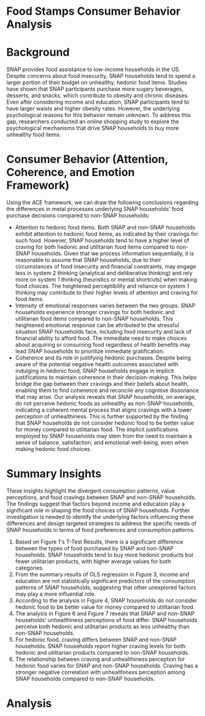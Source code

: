 # Food Stamps Consumer Behavior Analysis

# Background
SNAP provides food assistance to low-income households in the US. Despite concerns about food insecurity, SNAP households tend to spend a larger portion of their budget on unhealthy, hedonic food items. Studies have shown that SNAP participants purchase more sugary beverages, desserts, and snacks, which contribute to obesity and chronic diseases. Even after considering income and education, SNAP participants tend to have larger waists and higher obesity rates. However, the underlying psychological reasons for this behavior remain unknown. To address this gap, researchers conducted an online shopping study to explore the psychological mechanisms that drive SNAP households to buy more unhealthy food items.

# Consumer Behavior (Attention, Coherence, and Emotion Framework)
Using the ACE framework, we can draw the following conclusions regarding the differences in metal processes underlying SNAP households’ food purchase decisions compared to non-SNAP households:
* Attention to hedonic food items. Both SNAP and non-SNAP households exhibit attention to hedonic food items, as indicated by their cravings for such food. However, SNAP households tend to have a higher level of craving for both hedonic and utilitarian food items compared to non-SNAP households. Given that we process information sequentially, it is reasonable to assume that SNAP households, due to their circumstances of food insecurity and financial constraints, may engage less in system 2 thinking (analytical and deliberative thinking) and rely more on system 1 thinking (heuristics or mental shortcuts) when making food choices. The heightened perceptibility and reliance on system 1 thinking may contribute to their higher levels of attention and craving for food items.
* Intensity of emotional responses varies between the two groups. SNAP households experience stronger cravings for both hedonic and utilitarian food items compared to non-SNAP households. This heightened emotional response can be attributed to the stressful situation SNAP households face, including food insecurity and lack of financial ability to afford food. The immediate need to make choices about acquiring or consuming food regardless of health benefits may lead SNAP households to prioritize immediate gratification.
* Coherence and its role in justifying hedonic purchases. Despite being aware of the potential negative health outcomes associated with indulging in hedonic food, SNAP households engage in implicit justifications to maintain coherence in their decision-making. This helps bridge the gap between their cravings and their beliefs about health, enabling them to find coherence and reconcile any cognitive dissonance that may arise. Our analysis reveals that SNAP households, on average, do not perceive hedonic foods as unhealthy as non-SNAP households, indicating a coherent mental process that aligns cravings with a lower perception of unhealthiness. This is further supported by the finding that SNAP households do not consider hedonic food to be better value for money compared to utilitarian food. The implicit justifications employed by SNAP households may stem from the need to maintain a sense of balance, satisfaction, and emotional well-being, even when making hedonic food choices.

# Summary Insights
These insights highlight the divergent consumption patterns, value perceptions, and food cravings between SNAP and non-SNAP households. The findings suggest that factors beyond income and education play a significant role in shaping the food choices of SNAP households. Further investigation is needed to identify the underlying factors influencing these differences and design targeted strategies to address the specific needs of SNAP households in terms of food preferences and consumption patterns.
1. Based on Figure 1's T-Test Results, there is a significant difference between the types of food purchased by SNAP and non-SNAP households. SNAP households tend to buy more hedonic products but fewer utilitarian products, with higher average values for both categories.
2. From the summary results of OLS regression in Figure 3, income and education are not statistically significant predictors of the consumption patterns of SNAP households, suggesting that other unexplored factors may play a more influential role.
3. According to the analysis in Figure 4, SNAP households do not consider hedonic food to be better value for money compared to utilitarian food.
4. The analysis in Figure 6 and Figure 7 reveals that SNAP and non-SNAP households' unhealthiness perceptions of food differ. SNAP households perceive both hedonic and utilitarian products as less unhealthy than non-SNAP households.
5. For hedonic food, craving differs between SNAP and non-SNAP households. SNAP households report higher craving levels for both hedonic and utilitarian products compared to non-SNAP households.
6. The relationship between craving and unhealthiness perception for hedonic food varies for SNAP and non-SNAP households. Craving has a stronger negative correlation with unhealthiness perception among SNAP households compared to non-SNAP households.

# Analysis
